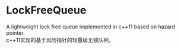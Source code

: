 # LockFreeQueue
A lightweight lock free queue implemented in c++11 based on hazard pointer.\
c++11实现的基于风险指针的轻量级无锁队列。

